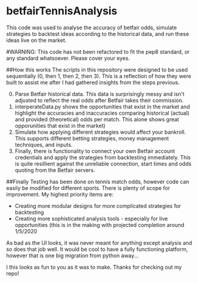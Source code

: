# betfairTennisAnalysis
This code was used to analyse the accuracy of betfair odds, simulate strategies to backtest ideas according to the historical data, and run these ideas live on the market.

#WARNING: This code has not been refactored to fit the pep8 standard, or any standard whatsoever. Please cover your eyes.

##How this works
The scripts in this repository were designed to be used sequentially (0, then 1, then 2, then 3). This is a reflection of how they were built to assist me after I had gathered insights from the steps previous.

0. Parse Betfair historical data. This data is surprisingly messy and isn't adjusted to reflect the real odds after Betfair takes their commission.
1. interperateData.py shows the opportunities that exist in the market and highlight the accuracies and inaccuracies comparing historical (actual) and provided (theoretical) odds per match. This alone shows great opporunities that exist in the market)
2. Simulate how applying different strategies would affect your bankroll. This supports different betting strategies, money management techniques, and inputs.
3. Finally, there is functionality to connect your own Betfair account credentials and apply the strategies from backtesting immediately. This is quite resillient against the unreliable connection, start times and odds quoting from the Betfair servers.

##Finally
Testing has been done on tennis match odds, however code can easily be modified for different sports.
There is plenty of scope for improvement. My highest priority items are:
* Creating more modular designs for more complicated strategies for backtesting
* Creating more sophisticated analysis tools - especially for live opportunities (this is in the making with projected completion around 1/5/2020

As bad as the UI looks, it was never meant for anything except analysis and so does that job well. It would be cool to have a fully functioning platform, however that is one big migration from python away...

I this looks as fun to you as it was to make. Thanks for checking out my repo!
